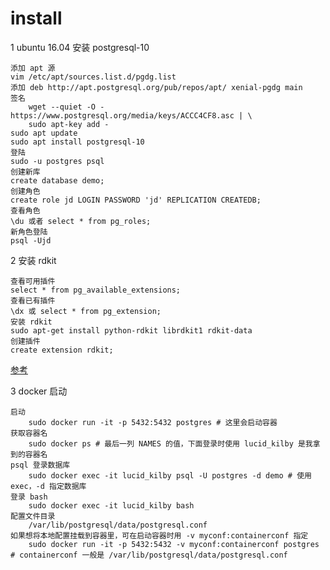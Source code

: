 # install

1 ubuntu 16.04 安装 postgresql-10

    添加 apt 源
    vim /etc/apt/sources.list.d/pgdg.list
    添加 deb http://apt.postgresql.org/pub/repos/apt/ xenial-pgdg main
    签名
        wget --quiet -O - https://www.postgresql.org/media/keys/ACCC4CF8.asc | \
        sudo apt-key add -
    sudo apt update
    sudo apt install postgresql-10
    登陆
    sudo -u postgres psql
    创建新库
    create database demo;
    创建角色
    create role jd LOGIN PASSWORD 'jd' REPLICATION CREATEDB;
    查看角色
    \du 或者 select * from pg_roles;
    新角色登陆
    psql -Ujd

2 安装 rdkit

    查看可用插件
    select * from pg_available_extensions;
    查看已有插件
    \dx 或 select * from pg_extension;
    安装 rdkit
    sudo apt-get install python-rdkit librdkit1 rdkit-data
    创建插件
    create extension rdkit;

[参考](http://www.rdkit.org/docs/Install.html)

3 docker 启动

    启动
        sudo docker run -it -p 5432:5432 postgres # 这里会启动容器
    获取容器名
        sudo docker ps # 最后一列 NAMES 的值，下面登录时使用 lucid_kilby 是我拿到的容器名
    psql 登录数据库
        sudo docker exec -it lucid_kilby psql -U postgres -d demo # 使用 exec，-d 指定数据库
    登录 bash
        sudo docker exec -it lucid_kilby bash
    配置文件目录
        /var/lib/postgresql/data/postgresql.conf
    如果想将本地配置挂载到容器里，可在启动容器时用 -v myconf:containerconf 指定
        sudo docker run -it -p 5432:5432 -v myconf:containerconf postgres # containerconf 一般是 /var/lib/postgresql/data/postgresql.conf
